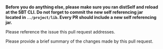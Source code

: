 **Before you do anything else, 
please make sure you ran distSelf and reload at the SBT CLI. Do not forget to commit the new self referencing jar located 
in `../project/lib`. Every PR should include a new self referencing jar.**





Please reference the issue this pull request addresses.







Please provide a brief summary of the changes made by this pull request.
